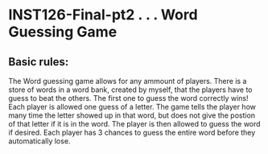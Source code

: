 # INST126-Final-pt2 . . . Word Guessing Game
## Basic rules:
  The Word guessing game allows for any ammount of players.
  There is a store of words in a word bank, created by myself, that the players have to guess to beat the others.
  The first one to guess the word correctly wins!
  Each player is allowed one guess of a letter.
  The game tells the player how many time the letter showed up in that word, but does not give the postion of that letter if it is in the word.
  The player is then allowed to guess the word if desired.
  Each player has 3 chances to guess the entire word before they automatically lose.
